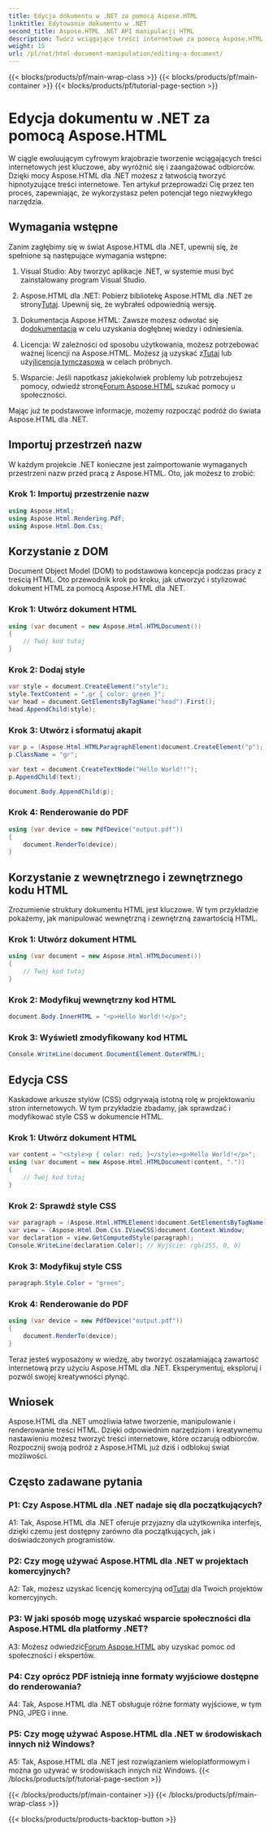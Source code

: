 ```yaml
---
title: Edycja dokumentu w .NET za pomocą Aspose.HTML
linktitle: Edytowanie dokumentu w .NET
second_title: Aspose.HTML .NET API manipulacji HTML
description: Twórz wciągające treści internetowe za pomocą Aspose.HTML dla .NET. Dowiedz się, jak manipulować HTML, CSS i nie tylko.
weight: 15
url: /pl/net/html-document-manipulation/editing-a-document/
---
```


{{< blocks/products/pf/main-wrap-class >}}
{{< blocks/products/pf/main-container >}}
{{< blocks/products/pf/tutorial-page-section >}}

# Edycja dokumentu w .NET za pomocą Aspose.HTML


W ciągle ewoluującym cyfrowym krajobrazie tworzenie wciągających treści internetowych jest kluczowe, aby wyróżnić się i zaangażować odbiorców. Dzięki mocy Aspose.HTML dla .NET możesz z łatwością tworzyć hipnotyzujące treści internetowe. Ten artykuł przeprowadzi Cię przez ten proces, zapewniając, że wykorzystasz pełen potencjał tego niezwykłego narzędzia.

## Wymagania wstępne

Zanim zagłębimy się w świat Aspose.HTML dla .NET, upewnij się, że spełnione są następujące wymagania wstępne:

1. Visual Studio: Aby tworzyć aplikacje .NET, w systemie musi być zainstalowany program Visual Studio.

2. Aspose.HTML dla .NET: Pobierz bibliotekę Aspose.HTML dla .NET ze strony[Tutaj](https://releases.aspose.com/html/net/). Upewnij się, że wybrałeś odpowiednią wersję.

3.  Dokumentacja Aspose.HTML: Zawsze możesz odwołać się do[dokumentacja](https://reference.aspose.com/html/net/) w celu uzyskania dogłębnej wiedzy i odniesienia.

4.  Licencja: W zależności od sposobu użytkowania, możesz potrzebować ważnej licencji na Aspose.HTML. Możesz ją uzyskać z[Tutaj](https://purchase.aspose.com/buy) lub użyj[licencja tymczasowa](https://purchase.aspose.com/temporary-license/) w celach próbnych.

5.  Wsparcie: Jeśli napotkasz jakiekolwiek problemy lub potrzebujesz pomocy, odwiedź stronę[Forum Aspose.HTML](https://forum.aspose.com/) szukać pomocy u społeczności.

Mając już te podstawowe informacje, możemy rozpocząć podróż do świata Aspose.HTML dla .NET.

## Importuj przestrzeń nazw

W każdym projekcie .NET konieczne jest zaimportowanie wymaganych przestrzeni nazw przed pracą z Aspose.HTML. Oto, jak możesz to zrobić:

### Krok 1: Importuj przestrzenie nazw

```csharp
using Aspose.Html;
using Aspose.Html.Rendering.Pdf;
using Aspose.Html.Dom.Css;
```

## Korzystanie z DOM

Document Object Model (DOM) to podstawowa koncepcja podczas pracy z treścią HTML. Oto przewodnik krok po kroku, jak utworzyć i stylizować dokument HTML za pomocą Aspose.HTML dla .NET.

### Krok 1: Utwórz dokument HTML

```csharp
using (var document = new Aspose.Html.HTMLDocument())
{
    // Twój kod tutaj
}
```

### Krok 2: Dodaj style

```csharp
var style = document.CreateElement("style");
style.TextContent = ".gr { color: green }";
var head = document.GetElementsByTagName("head").First();
head.AppendChild(style);
```

### Krok 3: Utwórz i sformatuj akapit

```csharp
var p = (Aspose.Html.HTMLParagraphElement)document.CreateElement("p");
p.ClassName = "gr";

var text = document.CreateTextNode("Hello World!!");
p.AppendChild(text);

document.Body.AppendChild(p);
```

### Krok 4: Renderowanie do PDF

```csharp
using (var device = new PdfDevice("output.pdf"))
{
    document.RenderTo(device);
}
```

## Korzystanie z wewnętrznego i zewnętrznego kodu HTML

Zrozumienie struktury dokumentu HTML jest kluczowe. W tym przykładzie pokażemy, jak manipulować wewnętrzną i zewnętrzną zawartością HTML.

### Krok 1: Utwórz dokument HTML

```csharp
using (var document = new Aspose.Html.HTMLDocument())
{
    // Twój kod tutaj
}
```

### Krok 2: Modyfikuj wewnętrzny kod HTML

```csharp
document.Body.InnerHTML = "<p>Hello World!!</p>";
```

### Krok 3: Wyświetl zmodyfikowany kod HTML

```csharp
Console.WriteLine(document.DocumentElement.OuterHTML);
```

## Edycja CSS

Kaskadowe arkusze stylów (CSS) odgrywają istotną rolę w projektowaniu stron internetowych. W tym przykładzie zbadamy, jak sprawdzać i modyfikować style CSS w dokumencie HTML.

### Krok 1: Utwórz dokument HTML

```csharp
var content = "<style>p { color: red; }</style><p>Hello World!</p>";
using (var document = new Aspose.Html.HTMLDocument(content, "."))
{
    // Twój kod tutaj
}
```

### Krok 2: Sprawdź style CSS

```csharp
var paragraph = (Aspose.Html.HTMLElement)document.GetElementsByTagName("p").First();
var view = (Aspose.Html.Dom.Css.IViewCSS)document.Context.Window;
var declaration = view.GetComputedStyle(paragraph);
Console.WriteLine(declaration.Color); // Wyjście: rgb(255, 0, 0)
```

### Krok 3: Modyfikuj style CSS

```csharp
paragraph.Style.Color = "green";
```

### Krok 4: Renderowanie do PDF

```csharp
using (var device = new PdfDevice("output.pdf"))
{
    document.RenderTo(device);
}
```

Teraz jesteś wyposażony w wiedzę, aby tworzyć oszałamiającą zawartość internetową przy użyciu Aspose.HTML dla .NET. Eksperymentuj, eksploruj i pozwól swojej kreatywności płynąć.

## Wniosek

Aspose.HTML dla .NET umożliwia łatwe tworzenie, manipulowanie i renderowanie treści HTML. Dzięki odpowiednim narzędziom i kreatywnemu nastawieniu możesz tworzyć treści internetowe, które oczarują odbiorców. Rozpocznij swoją podróż z Aspose.HTML już dziś i odblokuj świat możliwości.

## Często zadawane pytania

### P1: Czy Aspose.HTML dla .NET nadaje się dla początkujących?

A1: Tak, Aspose.HTML dla .NET oferuje przyjazny dla użytkownika interfejs, dzięki czemu jest dostępny zarówno dla początkujących, jak i doświadczonych programistów.

### P2: Czy mogę używać Aspose.HTML dla .NET w projektach komercyjnych?

 A2: Tak, możesz uzyskać licencję komercyjną od[Tutaj](https://purchase.aspose.com/buy) dla Twoich projektów komercyjnych.

### P3: W jaki sposób mogę uzyskać wsparcie społeczności dla Aspose.HTML dla platformy .NET?

 A3: Możesz odwiedzić[Forum Aspose.HTML](https://forum.aspose.com/) aby uzyskać pomoc od społeczności i ekspertów.

### P4: Czy oprócz PDF istnieją inne formaty wyjściowe dostępne do renderowania?

A4: Tak, Aspose.HTML dla .NET obsługuje różne formaty wyjściowe, w tym PNG, JPEG i inne.

### P5: Czy mogę używać Aspose.HTML dla .NET w środowiskach innych niż Windows?

A5: Tak, Aspose.HTML dla .NET jest rozwiązaniem wieloplatformowym i można go używać w środowiskach innych niż Windows.
{{< /blocks/products/pf/tutorial-page-section >}}

{{< /blocks/products/pf/main-container >}}
{{< /blocks/products/pf/main-wrap-class >}}

{{< blocks/products/products-backtop-button >}}
